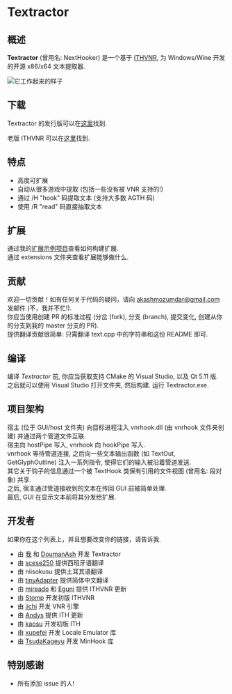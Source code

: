 # Textractor

## 概述

**Textractor** (曾用名: NextHooker) 是一个基于 [ITHVNR](http://www.hongfire.com/forum/showthread.php/438331-ITHVNR-ITH-with-the-VNR-engine), 为 Windows/Wine 开发的开源 x86/x64 文本提取器.<br>

![它工作起来的样子](https://media.discordapp.net/attachments/330538905072041994/539414661796200448/unknown.png?width=1072&height=398)

## 下载

Textractor 的发行版可以在[这里](https://github.com/Artikash/Textractor/releases)找到.

老版 ITHVNR 可以在[这里](https://github.com/mireado/ITHVNR/releases)找到.

## 特点

- 高度可扩展
- 自动从很多游戏中提取 (包括一些没有被 VNR 支持的!)
- 通过 /H "hook" 码提取文本 (支持大多数 AGTH 码)
- 使用 /R "read" 码直接抽取文本

## 扩展

通过我的[扩展示例项目](https://github.com/Artikash/ExampleExtension)查看如何构建扩展.<br>
通过 extensions 文件夹查看扩展能够做什么.

## 贡献

欢迎一切贡献！如有任何关于代码的疑问，请向 akashmozumdar@gmail.com 发邮件 (不，我并不忙!).<br>
你应当使用创建 PR 的标准过程 (分岔 (fork), 分支 (branch), 提交变化, 创建从你的分支到我的 master 分支的 PR).<br>
提供翻译贡献很简单: 只需翻译 text.cpp 中的字符串和这份 README 即可.

## 编译

编译 *Textractor* 前, 你应当获取支持 CMake 的 Visual Studio, 以及 Qt 5.11 版.<br>
之后就可以使用 Visual Studio 打开文件夹, 然后构建. 运行 Textractor.exe.

## 项目架构

宿主 (位于 GUI/host 文件夹) 向目标进程注入 vnrhook.dll (由 vnrhook 文件夹创建) 并通过两个管道文件互联.<br>
宿主向 hostPipe 写入, vnrhook 向 hookPipe 写入.<br>
vnrhook 等待管道连接, 之后向一些文本输出函数 (如 TextOut, GetGlyphOutline) 注入一系列指令, 使得它们的输入被沿着管道发送.<br>
其它关于钩子的信息通过一个被 TextHook 类保有引用的文件视图 (曾用名: 段对象) 共享.<br>
之后, 宿主通过管道接收到的文本在传回 GUI 前被简单处理.<br>
最后, GUI 在显示文本前将其分发给扩展.

## 开发者

如果你在这个列表上，并且想要改变你的链接，请告诉我.

- 由 [我](https://github.com/Artikash) 和 [DoumanAsh](https://github.com/DoumanAsh) 开发 Textractor
- 由 [scese250](https://github.com/scese250) 提供西班牙语翻译
- 由 niisokusu 提供土耳其语翻译
- 由 [tinyAdapter](https://github.com/tinyAdapter) 提供简体中文翻译
- 由 [mireado](https://github.com/mireado) 和 [Eguni](https://github.com/Eguni) 提供 ITHVNR 更新
- 由 [Stomp](http://www.hongfire.com/forum/member/325894-stomp) 开发初版 ITHVNR
- 由 [jichi](https://archive.is/prJwr) 开发 VNR 引擎
- 由 [Andys](https://github.com/AndyScull) 提供 ITH 更新
- 由 [kaosu](http://www.hongfire.com/forum/member/562651-kaosu) 开发初版 ITH
- 由 [xupefei](https://github.com/xupefei) 开发 Locale Emulator 库
- 由 [TsudaKageyu](https://github.com/TsudaKageyu) 开发 MinHook 库

## 特别感谢

- 所有添加 issue 的人!
